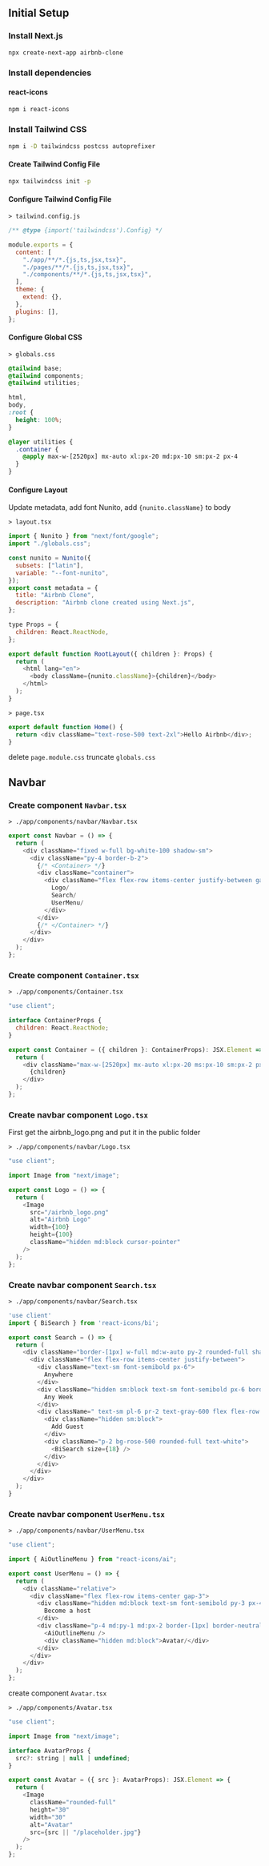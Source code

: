 ## Initial Setup

### Install Next.js


```sh
npx create-next-app airbnb-clone
```
### Install dependencies

#### react-icons

```sh
npm i react-icons
```


### Install Tailwind CSS

```sh
npm i -D tailwindcss postcss autoprefixer
```

#### Create Tailwind Config File

```sh
npx tailwindcss init -p
```

#### Configure Tailwind Config File

`> tailwind.config.js`

```js
/** @type {import('tailwindcss').Config} */

module.exports = {
  content: [
    "./app/**/*.{js,ts,jsx,tsx}",
    "./pages/**/*.{js,ts,jsx,tsx}",
    "./components/**/*.{js,ts,jsx,tsx}",
  ],
  theme: {
    extend: {},
  },
  plugins: [],
};
```

#### Configure Global CSS

`> globals.css`

```css
@tailwind base;
@tailwind components;
@tailwind utilities;

html,
body,
:root {
  height: 100%;
}

@layer utilities {
  .container {
    @apply max-w-[2520px] mx-auto xl:px-20 md:px-10 sm:px-2 px-4
  }
}
```

#### Configure Layout

Update metadata, add font Nunito, add `{nunito.className}` to body

`> layout.tsx`

```js
import { Nunito } from "next/font/google";
import "./globals.css";

const nunito = Nunito({
  subsets: ["latin"],
  variable: "--font-nunito",
});
export const metadata = {
  title: "Airbnb Clone",
  description: "Airbnb clone created using Next.js",
};

type Props = {
  children: React.ReactNode,
};

export default function RootLayout({ children }: Props) {
  return (
    <html lang="en">
      <body className={nunito.className}>{children}</body>
    </html>
  );
}
```

`> page.tsx`

```js
export default function Home() {
  return <div className="text-rose-500 text-2xl">Hello Airbnb</div>;
}
```

delete `page.module.css`
truncate `globals.css`

## Navbar

### Create component `Navbar.tsx`

`> ./app/components/navbar/Navbar.tsx`

```js
export const Navbar = () => {
  return (
    <div className="fixed w-full bg-white-100 shadow-sm">
      <div className="py-4 border-b-2">
        {/* <Container> */}
        <div className="container">
          <div className="flex flex-row items-center justify-between gap-3 md:gap-0">*
            Logo/
            Search/
            UserMenu/
          </div>
        </div>
        {/* </Container> */}
      </div>
    </div>
  );
};
```

### Create component `Container.tsx`

`> ./app/components/Container.tsx`

```js
"use client";

interface ContainerProps {
  children: React.ReactNode;
}

export const Container = ({ children }: ContainerProps): JSX.Element => {
  return (
    <div className="max-w-[2520px] mx-auto xl:px-20 ms:px-10 sm:px-2 px-4">
      {children}
    </div>
  );
};
```

### Create navbar component `Logo.tsx`

First get the airbnb_logo.png and put it in the public folder

`> ./app/components/navbar/Logo.tsx`

```js
"use client";

import Image from "next/image";

export const Logo = () => {
  return (
    <Image
      src="/airbnb_logo.png"
      alt="Airbnb Logo"
      width={100}
      height={100}
      className="hidden md:block cursor-pointer"
    />
  );
};
```

### Create navbar component `Search.tsx`

`> ./app/components/navbar/Search.tsx`

```js
'use client'
import { BiSearch } from 'react-icons/bi';

export const Search = () => {
  return (
    <div className="border-[1px] w-full md:w-auto py-2 rounded-full shadow-sm hover:shadow-md transition cursor-pointer">
      <div className="flex flex-row items-center justify-between">
        <div className="text-sm font-semibold px-6">
          Anywhere
        </div>
        <div className="hidden sm:block text-sm font-semibold px-6 border-x-[1px] flex-1 text-center">
          Any Week
        </div>
        <div className=" text-sm pl-6 pr-2 text-gray-600 flex flex-row items-center gap-3 ">
          <div className="hidden sm:block">
            Add Guest
          </div>
          <div className="p-2 bg-rose-500 rounded-full text-white">
            <BiSearch size={18} />
          </div>
        </div>
      </div>
    </div>
  );
}
```

### Create navbar component `UserMenu.tsx`

`> ./app/components/navbar/UserMenu.tsx`

```js
"use client";

import { AiOutlineMenu } from "react-icons/ai";

export const UserMenu = () => {
  return (
    <div className="relative">
      <div className="flex flex-row items-center gap-3">
        <div className="hidden md:block text-sm font-semibold py-3 px-4 rounded-full hover:bg-neutral-100 transition cursor-pointer">
          Become a host
        </div>
        <div className="p-4 md:py-1 md:px-2 border-[1px] border-neutral-200 flex flex-row items-center gap-3 rounded-full cursor-pointer hover:shadow-md transition">
          <AiOutlineMenu />
          <div className="hidden md:block">Avatar/</div>
        </div>
      </div>
    </div>
  );
};
```

create component `Avatar.tsx`

`> ./app/components/Avatar.tsx`

```js
"use client";

import Image from "next/image";

interface AvatarProps {
  src?: string | null | undefined;
}

export const Avatar = ({ src }: AvatarProps): JSX.Element => {
  return (
    <Image
      className="rounded-full"
      height="30"
      width="30"
      alt="Avatar"
      src={src || "/placeholder.jpg"}
    />
  );
};

``` 

